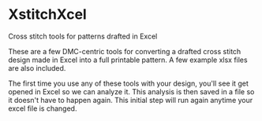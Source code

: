 # XstitchXcel
Cross stitch tools for patterns drafted in Excel

These are a few DMC-centric tools for converting a drafted cross stitch design made in Excel into a full printable pattern. A few example xlsx files are also included.

The first time you use any of these tools with your design, you'll see it get opened in Excel so we can analyze it. This analysis is then saved in a file so it doesn't have to happen again. This initial step will run again anytime your excel file is changed.
